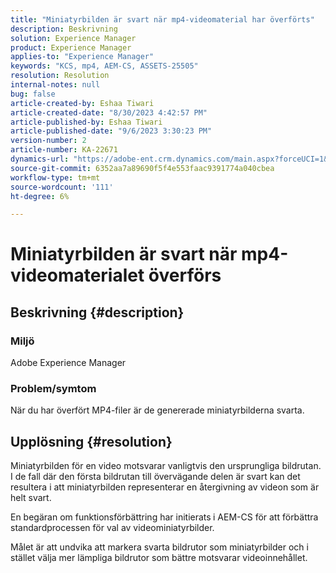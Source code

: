 ```yaml
---
title: "Miniatyrbilden är svart när mp4-videomaterial har överförts"
description: Beskrivning
solution: Experience Manager
product: Experience Manager
applies-to: "Experience Manager"
keywords: "KCS, mp4, AEM-CS, ASSETS-25505"
resolution: Resolution
internal-notes: null
bug: false
article-created-by: Eshaa Tiwari
article-created-date: "8/30/2023 4:42:57 PM"
article-published-by: Eshaa Tiwari
article-published-date: "9/6/2023 3:30:23 PM"
version-number: 2
article-number: KA-22671
dynamics-url: "https://adobe-ent.crm.dynamics.com/main.aspx?forceUCI=1&pagetype=entityrecord&etn=knowledgearticle&id=4c7a4b44-5447-ee11-be6d-6045bd006793"
source-git-commit: 6352aa7a89690f5f4e553faac9391774a040cbea
workflow-type: tm+mt
source-wordcount: '111'
ht-degree: 6%

---
```


# Miniatyrbilden är svart när mp4-videomaterialet överförs

## Beskrivning {#description}


### Miljö 

Adobe Experience Manager

### Problem/symtom

När du har överfört MP4-filer är de genererade miniatyrbilderna svarta.


## Upplösning {#resolution}


Miniatyrbilden för en video motsvarar vanligtvis den ursprungliga bildrutan. I de fall där den första bildrutan till övervägande delen är svart kan det resultera i att miniatyrbilden representerar en återgivning av videon som är helt svart.

En begäran om funktionsförbättring har initierats<b> </b>i AEM-CS för att förbättra standardprocessen för val av videominiatyrbilder.

Målet är att undvika att markera svarta bildrutor som miniatyrbilder och i stället välja mer lämpliga bildrutor som bättre motsvarar videoinnehållet.


